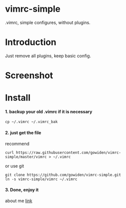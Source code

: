 vimrc-simple
==============

.vimrc, simple configures, without plugins.

# Introduction

Just remove all plugins, keep basic config.

# Screenshot

# Install

#### 1. backup your old .vimrc if it is necessary

```
cp ~/.vimrc ~/.vimrc_bak
```

#### 2. just get the file

recommend
```
curl https://raw.githubusercontent.com/gowiden/vimrc-simple/master/vimrc > ~/.vimrc
```
or  use git

```
git clone https://github.com/gowiden/vimrc-simple.git
ln -s vimrc-simple/vimrc ~/.vimrc
```

#### 3. Done, enjoy it

about me [link](https://about.me/vimer)
